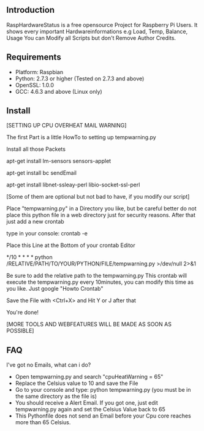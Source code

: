 ## Introduction

RaspHardwareStatus is a free opensource Project for Raspberry Pi Users. 
It shows every important Hardwareinformations e.g Load, Temp, Balance, Usage
You can Modify all Scripts but don't Remove Author Credits.

## Requirements

+ Platform: Raspbian
+ Python: 2.7.3 or higher (Tested on 2.7.3 and above)
+ OpenSSL: 1.0.0
+ GCC: 4.6.3 and above (Linux only)



## Install

[SETTING UP CPU OVERHEAT MAIL WARNING]

The first Part is a little HowTo to setting up tempwarning.py

Install all those Packets

apt-get install lm-sensors sensors-applet

apt-get install bc sendEmail

apt-get install libnet-ssleay-perl libio-socket-ssl-perl

[Some of them are optional but not bad to have, if you modify our script]

Place "tempwarning.py" in a Directory you like, but be careful better do not place this python file in a web directory just for security reasons.
After that just add a new crontab

type in your console: crontab -e

Place this Line at the Bottom of your crontab Editor

*/10 * * * * python /RELATIVE/PATH/TO/YOUR/PYTHON/FILE/tempwarning.py >/dev/null 2>&1

Be sure to add the relative path to the tempwarning.py
This crontab will execute the tempwarning.py every 10minutes, you can modify this time as you like. Just google "Howto Crontab"

Save the File with <Ctrl+X> and Hit Y or J after that <Hit Enter>

You're done!

[MORE TOOLS AND WEBFEATURES WILL BE MADE AS SOON AS POSSIBLE]

## FAQ

I've got no Emails, what can i do?
- Open tempwarning.py and search "cpuHeatWarning = 65"
- Replace the Celsius value to 10 and save the File
- Go to your console and type: python tempwarning.py (you must be in the same directory as the file is)
- You should receive a Alert Email. If you got one, just edit tempwarning.py again and set the Celsius Value back to 65
- This Pythonfile does not send an Email before your Cpu core reaches more than 65 Celsius.
